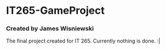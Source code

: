 # IT265-GameProject
### Created by James Wisniewski
The final project created for IT 265. Currently nothing is done. :|
